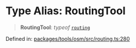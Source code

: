 # Type Alias: RoutingTool

> **RoutingTool**: *typeof* [`routing`](../variables/routing.md)

Defined in: [packages/tools/osm/src/routing.ts:280](https://github.com/GeoDaCenter/openassistant/blob/0f7bf760e453a1735df9463dc799b04ee2f630fd/packages/tools/osm/src/routing.ts#L280)
